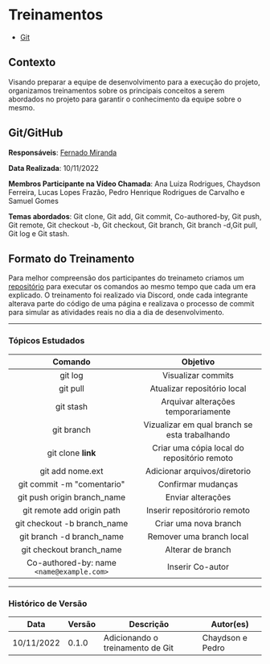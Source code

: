 # Treinamentos

- [Git](#gitgithub)

## Contexto

Visando preparar a equipe de desenvolvimento para a execução do projeto, organizamos treinamentos sobre os principais conceitos a serem abordados no projeto para garantir o conhecimento da equipe sobre o mesmo.

## Git/GitHub

**Responsáveis**: [Fernado Miranda](https://github.com/ilus1)

**Data Realizada**: 10/11/2022

**Membros Participante na Vídeo Chamada**: Ana Luiza Rodrigues, Chaydson Ferreira, Lucas Lopes Frazão, Pedro Henrique Rodrigues de Carvalho e Samuel Gomes

**Temas abordados**: Git clone, Git add, Git commit, Co-authored-by, Git push, Git remote, Git checkout -b, Git checkout, Git branch, Git branch -d,Git pull, Git log e Git stash.

## Formato do Treinamento

Para melhor compreensão dos participantes do treinameto criamos um [repositório](https://github.com/ilus1/2022-2-CAPJu-Doc) para executar os comandos ao mesmo tempo que cada um era explicado. O treinamento foi realizado via Discord, onde cada integrante alterava parte do código de uma página e realizava o processo de commit para simular as atividades reais no dia a dia de desenvolvimento.

---

### Tópicos Estudados

| Comando| Objetivo|
| :---: | :---: |
| git log                                   |  Visualizar commits                            |
| git pull                                  |  Atualizar repositório local                   |
| git stash                                 |  Arquivar alterações temporariamente           |
| git branch                                |  Vizualizar em qual branch se esta trabalhando |
| git clone **link**                        |  Criar uma cópia local do repositório remoto   |
| git add nome.ext                          |  Adicionar arquivos/diretorio                  |
| git commit -m "comentario"                |  Confirmar mudanças                            |
| git push origin branch_name               |  Enviar alterações                             |
| git remote add origin path                |  Inserir repositórorio remoto                  |
| git checkout -b branch_name               |  Criar uma nova branch                         |
| git branch -d branch_name                 |  Remover uma branch local                      |
| git checkout branch_name                  |  Alterar de branch                             |
| Co-authored-by: name `<name@example.com>` |  Inserir Co-autor                              |

---

### Histórico de Versão

| Data       | Versão | Descrição                                        | Autor(es)       |
| ---------- | ------ | ------------------------------------------------ | --------------- |
| 10/11/2022 | 0.1.0  | Adicionando o treinamento de Git                 | Chaydson e Pedro|
